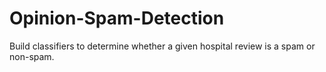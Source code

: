 # Opinion-Spam-Detection
Build classifiers to determine whether a given hospital review is a spam or non-spam.
